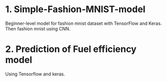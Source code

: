 #  1. Simple-Fashion-MNIST-model
Beginner-level model for fashion mnist dataset with TensorFlow and Keras. Then fashion mnist using CNN.

#  2. Prediction of Fuel efficiency model
Using Tensorflow and keras. 
